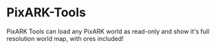 # PixARK-Tools
PixARK Tools can load any PixARK world as read-only and show it's full resolution world map, with ores included!
